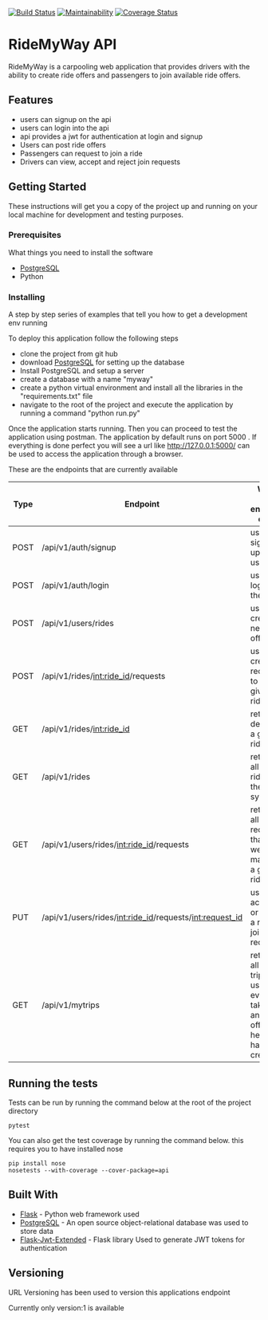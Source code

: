 [![Build Status](https://travis-ci.org/byarustev/RideApi.svg?branch=develop)](https://travis-ci.org/byarustev/RideApi)
[![Maintainability](https://api.codeclimate.com/v1/badges/38f513cdfe1984e4be8a/maintainability)](https://codeclimate.com/github/byarustev/RideApi/maintainability)
[![Coverage Status](https://coveralls.io/repos/github/byarustev/RideApi/badge.svg?branch=develop)](https://coveralls.io/github/byarustev/RideApi?branch=develop)

# RideMyWay API

RideMyWay is a carpooling web application that provides drivers with the ability to create ride offers
and passengers to join available ride offers.
	
## Features 
- users can signup on the api
- users can login into the api
- api provides a jwt for authentication at login and signup
- Users can post ride offers
- Passengers can request to join a ride
- Drivers can view, accept and reject join requests



## Getting Started

These instructions will get you a copy of the project up and running on your local machine for development and testing purposes. 


### Prerequisites

What things you need to install the software

* [PostgreSQL](https://www.postgresql.org/)
* Python 

### Installing

A step by step series of examples that tell you how to get a development env running

To deploy this application follow the following steps
* clone the project from git hub
* download [PostgreSQL](https://www.postgresql.org/) for setting up the database
* Install PostgreSQL and setup a server 
* create a database with a name "myway"
* create a python virtual environment and install all the libraries in the "requirements.txt" file 
* navigate to the root of the project and execute the application by running a command "python run.py"

Once the application starts running. Then you can proceed to test the application using postman. The application by default runs on port 5000
. If everything is done perfect you will see a url like http://127.0.0.1:5000/ can be used to access the application through a browser.

These are the endpoints that are currently available


|__Type__| __Endpoint__ | __What the endpoint does__ | 
|------|-------------|------------|
|POST|  /api/v1/auth/signup       | used for signing up a user     |
|POST| /api/v1/auth/login        | used to login into the api | 
|POST|  /api/v1/users/rides       | used to create a new ride offer     |
|POST|  /api/v1/rides/<int:ride_id>/requests       | used to create a request to join a given ride     |
|GET|  /api/v1/rides/<int:ride_id>       | returns details of a given ride     |
|GET|  /api/v1/rides        | returns all the rides in the system     |
|GET|  /api/v1/users/rides/<int:ride_id>/requests       | returns all the requests that were made to a given ride offer     |
|PUT|  /api/v1/users/rides/<int:ride_id>/requests/<int:request_id>      | used to accept or reject a ride join request     |
|GET|  /api/v1/mytrips      | returns all the trips a user has even taken and the offers he/she has ever created     |




## Running the tests

Tests can be run by running the command below at the root of the project directory
```
pytest 
```

You can also get the test coverage by running the command below. this requires you to have installed nose 

```
pip install nose
nosetests --with-coverage --cover-package=api
```

## Built With

* [Flask](http://flask.pocoo.org/docs/1.0/) - Python web framework used
* [PostgreSQL](https://www.postgresql.org/) - An open source object-relational database was used to store data
* [Flask-Jwt-Extended](https://flask-jwt-extended.readthedocs.io/en/latest/) - Flask library Used to generate JWT tokens for authentication


## Versioning

URL Versioning has been used to version this applications endpoint 

Currently only version:1 is available 
